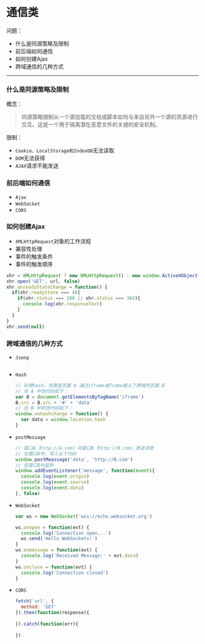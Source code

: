 # 通信类

问题：

- 什么是同源策略及限制
- 前后端如何通信
- 如何创建Ajax
- 跨域通信的几种方式

------

### 什么是同源策略及限制

概念：

>  同源策略限制从一个源加载的文档或脚本如何与来自另外一个源的资源进行交互。这是一个用于隔离潜在恶意文件的关键的安全机制。

限制：

- `Cookie、LocalStorage和IndexDB`无法读取
- `DOM`无法获得
- `AJAX`请求不能发送

### 前后端如何通信

- `Ajax`
- `WebSocket`
- `CORS`

### 如何创建Ajax

- `XMLHttpRequest`对象的工作流程
- 兼容性处理
- 事件的触发条件
- 事件的触发顺序

```js
xhr = XMLHttpRequest ? new XMLHttpRequest() : new window.ActiveXObject('Microsoft.XMLHTTP')
xhr.open('GET', url, false)
xhr.onreadyStateChange = function() {
  if(xhr.readyState === 4){
    if(xhr.status === 200 || xhr.status === 304){
      console.log(xhr.responseText)
    }
  }
}
xhr.send(null)
```

### 跨域通信的几种方式

- `Jsonp`

  ```
  
  ```

- `Hash`

  ```js
  // 利用hash，场景是页面 A 通过iframe或frame嵌入了跨域的页面 B
  // 在 A 中伪代码如下：
  var B = document.getElementsByTagName('iframe')
  B.src = B.src + '#' + 'data'
  // 在 B 中的伪代码如下：
  window.onhashchange = function() {
    var data = window.location.hash
  }
  ```

- `postMessage`

  ```js
  // 窗口A（http://A.com）向窗口B（http://B.com）发送消息
  // 在窗口A中，写入以下代码
  window.postMeassage('data', 'http://B.com')
  // 在窗口B中监听
  window.addEventListener('message', function(event){
    console.log(event.origin)
    console.log(event.source)
    console.log(event.data)
  }, false)
  ```

- `WebSocket`

  ```js
  var ws = new WebSocket('wss://echo.websocket.org')
  
  ws.onopen = function(evt) {
    console.log('Connection open...')
    ws.send('Hello WebSockets!')
  }
  ws.onmessage = function(evt) {
    console.log('Received Message:' + evt.data)
  }
  ws.onclose = function(evt) {
    console.log('Connection closed')
  }
  ```

- `CORS`

  ```js
  fetch('url', {
    method: 'GET'
  }).then(function(response){
    
  }).catch(function(err){
    
  })
  ```

  